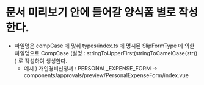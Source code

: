 # 문서 미리보기 안에 들어갈 양식폼 별로 작성한다.
- 파일명은 compCase 에 맞춰 types/index.ts 에 명시된 SlipFormType 에 의한 파일명으로 CompCase (설명 : stringToUpperFirst(stringToCamelCase(str)) ) 로 작성하여 생성한다.
  - 예시 ) 개인경비신청서 : PERSONAL_EXPENSE_FORM -> components/approvals/preview/PersonalExpenseForm/index.vue